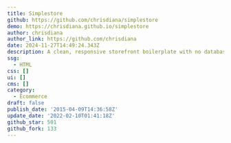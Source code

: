 ```yaml
---
title: Simplestore
github: https://github.com/chrisdiana/simplestore
demo: https://chrisdiana.github.io/simplestore
author: chrisdiana
author_link: https://github.com/chrisdiana
date: 2024-11-27T14:49:24.343Z
description: A clean, responsive storefront boilerplate with no database or backend
ssg:
  - HTML
css: []
ui: []
cms: []
category:
  - Ecommerce
draft: false
publish_date: '2015-04-09T14:36:58Z'
update_date: '2022-02-10T01:41:18Z'
github_star: 501
github_fork: 133
---
```

